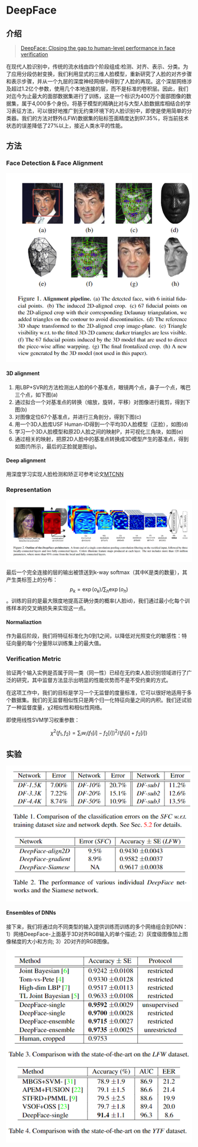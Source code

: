 # DeepFace

## 介绍

> [DeepFace: Closing the gap to human-level performance in face verification](http://www.cv-foundation.org/openaccess/content_cvpr_2014/papers/Taigman_DeepFace_Closing_the_2014_CVPR_paper.pdf)

在现代人脸识别中，传统的流水线由四个阶段组成:检测、对齐、表示、分类。为了应用分段仿射变换，我们利用显式的三维人脸模型，重新研究了人脸的对齐步骤和表示步骤，并从一个九层的深度神经网络中得到了人脸的再现。这个深层网络涉及超过1.2亿个参数，使用几个本地连接的层，而不是标准的卷积层。因此，我们对迄今为止最大的面部数据集进行了训练，这是一个标识为400万个面部图像的数据集，属于4,000多个身份。将基于模型的精确比对与大型人脸数据库相结合的学习表征方法，可以很好地推广到无约束环境下的人脸识别中，即使是使用简单的分类器。我们的方法对野外\(LFW\)数据集的贴标签面精度达到97.35%，将当前技术状态的误差降低了27%以上，接近人类水平的性能。

## 方法

### Face Detection & Face Alignment

![](../../.gitbook/assets/image%20%2885%29.png)

#### 3D alignment

1. 用LBP+SVR的方法检测出人脸的6个基准点，眼镜两个点，鼻子一个点，嘴巴三个点，如下图\(a\)
2. 通过拟合一个对基准点的转换（缩放，旋转，平移）对图像进行裁剪，得到下图\(b\)
3. 对图像定位67个基准点，并进行三角剖分，得到下图\(c\)
4. 用一个3D人脸库USF Human-ID得到一个平均3D人脸模型（正脸），如图\(d\)
5. 学习一个3D人脸模型和原2D人脸之间的映射P，并可视化三角块，如图\(e\)
6. 通过相关的映射，把原2D人脸中的基准点转换成3D模型产生的基准点，得到如图\(f\)所示，最后的正脸就是图\(g\)。

#### Deep alignment

用深度学习实现人脸检测和矫正可参考论文[MTCNN](https://arxiv.org/abs/1604.02878)

### Representation

![](../../.gitbook/assets/image%20%2846%29.png)

最后一个完全连接的层的输出被馈送到k-way softmax（其中K是类的数量），其产生类标签上的分布： $$p_{k}=\exp \left(o_{k}\right) / \sum_{h} \exp \left(o_{h}\right)$$ 。训练的目的是最大限度地提高正确分类的概率\(人脸id\)，我们通过最小化每个训练样本的交叉熵损失来实现这一点。

#### Normaliaztion

作为最后阶段，我们将特征标准化为0到1之间，以降低对光照变化的敏感性：特征向量的每个分量除以训练集上的最大值。

### Verification Metric

验证两个输入实例是否属于同一类（同一性）已经在无约束人脸识别领域进行了广泛的研究，其中监督方法显示出明显的性能优势而不是不受约束的方式。

在这项工作中，我们的目标是学习一个无监督的度量标准，它可以很好地适用于多个数据集。我们的无监督相似性只是两个归一化特征向量之间的内积。我们还试验了一种监督度量，χ2相似性和相似性网络。

即使用线性SVM学习权重参数：

$$
\chi^{2}\left(f_{1}, f_{2}\right)=\sum_{i} w_{i}\left(f_{1}[i]-f_{2}[i]\right)^{2} /\left(f_{1}[i]+f_{2}[i]\right)
$$

## 实验

![](../../.gitbook/assets/image%20%2873%29.png)

#### Ensembles of DNNs

接下来，我们将通过向不同类型的输入提供训练而训练的多个网络组合到DNN：1）网络DeepFace-上面基于3D对齐RGB输入的单个描述; 2）灰度级图像加上图像梯度的大小和方向; 3）2D对齐的RGB图像。

![](../../.gitbook/assets/image%20%28117%29.png)

